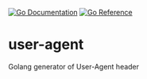 [![Go Documentation](https://godocs.io/github.com/mwaurawakati/useragent?status.svg)](https://godocs.io/github.com/mwaurawakati/useragent)
[![Go Reference](https://pkg.go.dev/badge/github.com/mwaurawakati/useragent.svg)](https://pkg.go.dev/github.com/mwaurawakati/useragent)
# user-agent
Golang generator of User-Agent header
